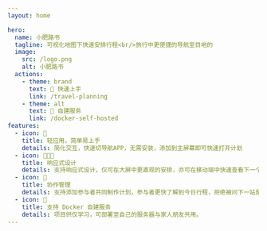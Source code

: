 ```yaml
---
layout: home

hero:
  name: 小肥路书
  tagline: 可视化地图下快速安排行程<br/>旅行中更便捷的导航至目地的
  image:
    src: /logo.png
    alt: 小肥路书
  actions:
    - theme: brand
      text: 🚀 快速上手
      link: /travel-planning
    - theme: alt
      text: 🐳 自建服务
      link: /docker-self-hosted
features:
  - icon: 🫰
    title: 轻应用，简单易上手
    details: 简化交互，快速切导航APP，无需安装，添加到主屏幕即可快速打开计划
  - icon: 👩🏻‍💻
    title: 响应式设计
    details: 支持响应式设计，仅可在大屏中更直观的安排，亦可在移动端中快速查看下一个行程
  - icon: 🤝
    title: 协作管理
    details: 支持添加参与者共同制作计划，参与者更快了解到今日行程，拒绝被问下一站是哪里？？？？？
  - icon: 🐳
    title: 支持 Docker 自建服务
    details: 项目供仅学习，可部署至自己的服务器与家人朋友共用。
---
```

